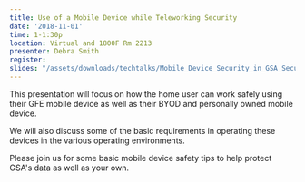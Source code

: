 ```yaml
---
title: Use of a Mobile Device while Teleworking Security
date: '2018-11-01'
time: 1-1:30p
location: Virtual and 1800F Rm 2213
presenter: Debra Smith
register:
slides: "/assets/downloads/techtalks/Mobile_Device_Security_in_GSA_Security_TechTalks_Part_2_of_3.pdf"
---
```


This presentation will focus on how the home user can work safely using their GFE mobile device as well as their BYOD and personally owned mobile device.

We will also discuss some of the basic requirements in operating these devices in the various operating environments.

Please join us for some basic mobile device safety tips to help protect GSA's data as well as your own.
